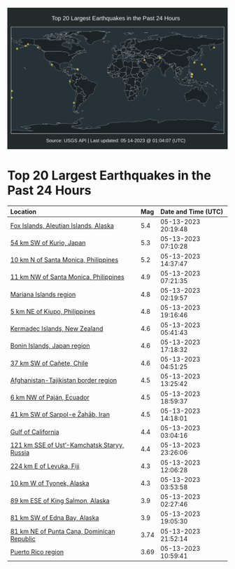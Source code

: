 ![Map](./map.png)

# Top 20 Largest Earthquakes in the Past 24 Hours

| Location | Mag | Date and Time (UTC) |
|:---|:---|:---|
| [Fox Islands, Aleutian Islands, Alaska](https://earthquake.usgs.gov/earthquakes/eventpage/us6000kbqn) | 5.4 | 05-13-2023 20:19:48 |
| [54 km SW of Kurio, Japan](https://earthquake.usgs.gov/earthquakes/eventpage/us6000kbn7) | 5.3 | 05-13-2023 07:10:28 |
| [10 km N of Santa Monica, Philippines](https://earthquake.usgs.gov/earthquakes/eventpage/us6000kbpk) | 5.2 | 05-13-2023 14:37:47 |
| [11 km NW of Santa Monica, Philippines](https://earthquake.usgs.gov/earthquakes/eventpage/us6000kbna) | 4.9 | 05-13-2023 07:21:35 |
| [Mariana Islands region](https://earthquake.usgs.gov/earthquakes/eventpage/us6000kblx) | 4.8 | 05-13-2023 02:19:57 |
| [5 km NE of Kiupo, Philippines](https://earthquake.usgs.gov/earthquakes/eventpage/us6000kbqf) | 4.8 | 05-13-2023 19:16:46 |
| [Kermadec Islands, New Zealand](https://earthquake.usgs.gov/earthquakes/eventpage/us6000kbmp) | 4.6 | 05-13-2023 05:41:43 |
| [Bonin Islands, Japan region](https://earthquake.usgs.gov/earthquakes/eventpage/us6000kbq3) | 4.6 | 05-13-2023 17:18:32 |
| [37 km SW of Cañete, Chile](https://earthquake.usgs.gov/earthquakes/eventpage/us6000kbmg) | 4.6 | 05-13-2023 04:51:25 |
| [Afghanistan-Tajikistan border region](https://earthquake.usgs.gov/earthquakes/eventpage/us6000kbpa) | 4.5 | 05-13-2023 13:25:42 |
| [6 km NW of Paján, Ecuador](https://earthquake.usgs.gov/earthquakes/eventpage/us6000kbqc) | 4.5 | 05-13-2023 18:59:37 |
| [41 km SW of Sarpol-e Z̄ahāb, Iran](https://earthquake.usgs.gov/earthquakes/eventpage/us6000kbpi) | 4.5 | 05-13-2023 14:18:01 |
| [Gulf of California](https://earthquake.usgs.gov/earthquakes/eventpage/us6000kbm0) | 4.4 | 05-13-2023 03:04:16 |
| [121 km SSE of Ust’-Kamchatsk Staryy, Russia](https://earthquake.usgs.gov/earthquakes/eventpage/us6000kbr2) | 4.4 | 05-13-2023 23:26:06 |
| [224 km E of Levuka, Fiji](https://earthquake.usgs.gov/earthquakes/eventpage/us6000kbnx) | 4.3 | 05-13-2023 12:06:28 |
| [10 km W of Tyonek, Alaska](https://earthquake.usgs.gov/earthquakes/eventpage/ak023640kxsy) | 4.3 | 05-13-2023 03:53:58 |
| [89 km ESE of King Salmon, Alaska](https://earthquake.usgs.gov/earthquakes/eventpage/ak02363ztwab) | 3.9 | 05-13-2023 02:27:46 |
| [81 km SW of Edna Bay, Alaska](https://earthquake.usgs.gov/earthquakes/eventpage/us6000kbqd) | 3.9 | 05-13-2023 19:05:30 |
| [81 km NE of Punta Cana, Dominican Republic](https://earthquake.usgs.gov/earthquakes/eventpage/pr2023133002) | 3.74 | 05-13-2023 21:52:14 |
| [Puerto Rico region](https://earthquake.usgs.gov/earthquakes/eventpage/pr2023133000) | 3.69 | 05-13-2023 10:59:41 |

